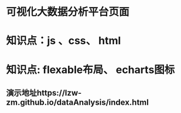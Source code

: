 
# 可视化大数据分析平台页面
# 知识点：js 、css、 html
# 知识点: flexable布局、 echarts图标
## 演示地址https://lzw-zm.github.io/dataAnalysis/index.html
